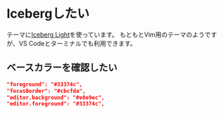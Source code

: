 # Icebergしたい

テーマに[Iceberg Light](https://github.com/cocopon/vscode-iceberg-theme)を使っています。
もともとVim用のテーマのようですが、VS Codeとターミナルでも利用できます。

## ベースカラーを確認したい

```json
"foreground": "#33374c",
"focusBorder": "#cbcfda",
"editor.background": "#e8e9ec",
"editor.foreground": "#33374c",
```
